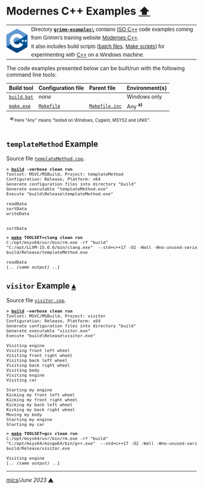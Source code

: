 # <span id="top">Modernes C++ Examples</span> <span style="size:30%;"><a href="../README.md">⬆</a></span>

<table style="font-family:Helvetica,Arial;line-height:1.6;">
  <tr>
  <td style="border:0;padding:0 10px 0 0;min-width:25%;"><a href="https://isocpp.org/" rel="external"><img src="../docs/images/cpp_logo.png" width="100" alt="C++ project"/></a></td>
  <td style="border:0;padding:0;vertical-align:text-top;">Directory <a href="."><strong><code>grimm-examples\</code></strong></a> contains <a href="https://isocpp.org/" rel="external" title="ISO C++">ISO C++</a> code examples coming from Grimm's training website <a href="https://www.modernescpp.com/" rel="external">Modernes C++</a>.<br/>
  It also includes build scripts (<a href="https://en.wikibooks.org/wiki/Windows_Batch_Scripting" rel="external">batch files</a>, <a href="https://makefiletutorial.com/" rel="external">Make scripts</a>) for experimenting with <a href="https://isocpp.org/" rel="external">C++</a> on a Windows machine.
  </td>
  </tr>
</table>

The code examples presented below can be built/run with the following command line tools:

| Build&nbsp;tool | Configuration file | Parent file | Environment(s) |
|:----------------|:-------------------|:------------|:---------------|
| [`build.bat`](./templateMethod/build.bat) | *none* | &nbsp; | Windows only |
| [`make.exe`][make_cli] | [`Makefile`](./templateMethod/Makefile) | [`Makefile.inc`](./Makefile.inc) | Any <sup><b>a)</b></sup> |
<div style="margin:0 0 0 10px;font-size:80%;">
<sup><b>a)</b></sup> Here "Any" means "tested on Windows, Cygwin, MSYS2 and UNIX".<br/>&nbsp;
</div>

## <span id="templateMethod">`templateMethod` Example</span>

Source file [`templateMethod.cpp`](./templateMethod/src/main/cpp/templateMethod.cpp).

<pre style="font-size:80%;">
<b>&gt; <a href="./templateMethod/build.bat">build</a> -verbose clean run</b>
Toolset: MSVC/MSBuild, Project: templateMethod
Configuration: Release, Platform: x64
Generate configuration files into directory "build"
Generate executable "templateMethod.exe"
Execute "build\Release\templateMethod.exe"

readData
sortData
writeData


sortData
</pre>

<pre style="font-size:80%;">
<b>&gt; <a href="https://www.gnu.org/software/make/manual/html_node/Running.html">make</a> TOOLSET=clang clean run</b>
C:/opt/msys64/usr/bin/rm.exe -rf "build"
"C:/opt/LLVM-15.0.6/bin/clang.exe"  --std=c++17 -O2 -Wall -Wno-unused-variable  -o build/Release/templateMethod.exe src/main/cpp/templateMethod.cpp
build/Release/templateMethod.exe
&nbsp;
readData
[.. <i>(same output)</i> ..]
</pre>

## <span id="visitor">`visitor` Example</span> [**&#x25B4;**](#top)

Source file [`visitor.cpp`](./visitor/src/main/cpp/visitor.cpp).

<pre style="font-size:80%;">
<b>&gt; <a href="./visitor/build.bat">build</a> -verbose clean run</b>
Toolset: MSVC/MSBuild, Project: visitor
Configuration: Release, Platform: x64
Generate configuration files into directory "build"
Generate executable "visitor.exe"
Execute "build\Release\visitor.exe"

Visiting engine
Visiting front left wheel
Visiting front right wheel
Visiting back left wheel
Visiting back right wheel
Visiting body
Visiting engine
Visiting car

Starting my engine
Kicking my front left wheel
Kicking my front right wheel
Kicking my back left wheel
Kicking my back right wheel
Moving my body
Starting my engine
Starting my car
</pre>

<pre style="font-size:80%;">
<b>&gt; <a href="https://www.gnu.org/software/make/manual/html_node/Running.html">make</a> TOOLSET=gcc clean run</b>
C:/opt/msys64/usr/bin/rm.exe -rf "build"
"C:/opt/msys64/mingw64/bin/g++.exe"  --std=c++17 -O2 -Wall -Wno-unused-variable  -o build/Release/visitor.exe src/main/cpp/visitor.cpp
build/Release/visitor.exe

Visiting engine
[.. <i>(same output)</i> ..]
</pre>

***

*[mics](https://lampwww.epfl.ch/~michelou/)/June 2023* [**&#9650;**](#top)
<span id="bottom">&nbsp;</span>

<!-- link refs -->

[make_cli]: https://www.gnu.org/software/make/manual/html_node/Running.html
